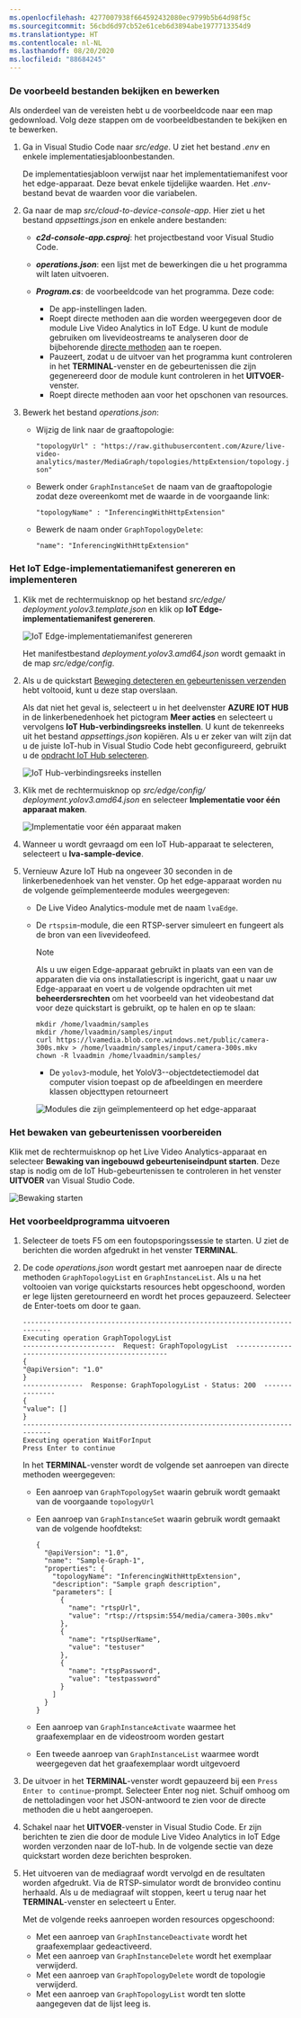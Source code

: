 ```yaml
---
ms.openlocfilehash: 4277007938f664592432080ec9799b5b64d98f5c
ms.sourcegitcommit: 56cbd6d97cb52e61ceb6d3894abe1977713354d9
ms.translationtype: HT
ms.contentlocale: nl-NL
ms.lasthandoff: 08/20/2020
ms.locfileid: "88684245"
---
```

### <a name="examine-and-edit-the-sample-files"></a>De voorbeeld bestanden bekijken en bewerken

Als onderdeel van de vereisten hebt u de voorbeeldcode naar een map gedownload. Volg deze stappen om de voorbeeldbestanden te bekijken en te bewerken.

1. Ga in Visual Studio Code naar *src/edge*. U ziet het bestand *.env* en enkele implementatiesjabloonbestanden.

    De implementatiesjabloon verwijst naar het implementatiemanifest voor het edge-apparaat. Deze bevat enkele tijdelijke waarden. Het *.env*-bestand bevat de waarden voor die variabelen.
1. Ga naar de map *src/cloud-to-device-console-app*. Hier ziet u het bestand *appsettings.json* en enkele andere bestanden:

    * ***c2d-console-app.csproj***: het projectbestand voor Visual Studio Code.
    * ***operations.json***: een lijst met de bewerkingen die u het programma wilt laten uitvoeren.
    * ***Program.cs***: de voorbeeldcode van het programma. Deze code:

        * De app-instellingen laden.
        * Roept directe methoden aan die worden weergegeven door de module Live Video Analytics in IoT Edge. U kunt de module gebruiken om livevideostreams te analyseren door de bijbehorende [directe methoden](../../../direct-methods.md) aan te roepen.
        * Pauzeert, zodat u de uitvoer van het programma kunt controleren in het **TERMINAL**-venster en de gebeurtenissen die zijn gegenereerd door de module kunt controleren in het **UITVOER**-venster.
        * Roept directe methoden aan voor het opschonen van resources.
1. Bewerk het bestand *operations.json*:
    * Wijzig de link naar de graaftopologie:

        `"topologyUrl" : "https://raw.githubusercontent.com/Azure/live-video-analytics/master/MediaGraph/topologies/httpExtension/topology.json"`

    * Bewerk onder `GraphInstanceSet` de naam van de graaftopologie zodat deze overeenkomt met de waarde in de voorgaande link:

      `"topologyName" : "InferencingWithHttpExtension"`

    * Bewerk de naam onder `GraphTopologyDelete`:

      `"name": "InferencingWithHttpExtension"`

### <a name="generate-and-deploy-the-iot-edge-deployment-manifest"></a>Het IoT Edge-implementatiemanifest genereren en implementeren

1. Klik met de rechtermuisknop op het bestand *src/edge/ deployment.yolov3.template.json* en klik op **IoT Edge-implementatiemanifest genereren**.

    ![IoT Edge-implementatiemanifest genereren](../../../media/quickstarts/generate-iot-edge-deployment-manifest-yolov3.png)  

    Het manifestbestand *deployment.yolov3.amd64.json* wordt gemaakt in de map *src/edge/config*.
1. Als u de quickstart [Beweging detecteren en gebeurtenissen verzenden](../../../detect-motion-emit-events-quickstart.md) hebt voltooid, kunt u deze stap overslaan. 

    Als dat niet het geval is, selecteert u in het deelvenster **AZURE IOT HUB** in de linkerbenedenhoek het pictogram **Meer acties** en selecteert u vervolgens **IoT Hub-verbindingsreeks instellen**. U kunt de tekenreeks uit het bestand *appsettings.json* kopiëren. Als u er zeker van wilt zijn dat u de juiste IoT-hub in Visual Studio Code hebt geconfigureerd, gebruikt u de [opdracht IoT Hub selecteren](https://github.com/Microsoft/vscode-azure-iot-toolkit/wiki/Select-IoT-Hub).
    
    ![IoT Hub-verbindingsreeks instellen](../../../media/quickstarts/set-iotconnection-string.png)
1. Klik met de rechtermuisknop op *src/edge/config/ deployment.yolov3.amd64.json* en selecteer **Implementatie voor één apparaat maken**. 

    ![Implementatie voor één apparaat maken](../../../media/quickstarts/create-deployment-single-device.png)
1. Wanneer u wordt gevraagd om een IoT Hub-apparaat te selecteren, selecteert u **lva-sample-device**.
1. Vernieuw Azure IoT Hub na ongeveer 30 seconden in de linkerbenedenhoek van het venster. Op het edge-apparaat worden nu de volgende geïmplementeerde modules weergegeven:

    * De Live Video Analytics-module met de naam `lvaEdge`.
    * De `rtspsim`-module, die een RTSP-server simuleert en fungeert als de bron van een livevideofeed.

        > [!NOTE]
        > Als u uw eigen Edge-apparaat gebruikt in plaats van een van de apparaten die via ons installatiescript is ingericht, gaat u naar uw Edge-apparaat en voert u de volgende opdrachten uit met **beheerdersrechten** om het voorbeeld van het videobestand dat voor deze quickstart is gebruikt, op te halen en op te slaan:  
        
        ```
        mkdir /home/lvaadmin/samples
        mkdir /home/lvaadmin/samples/input    
        curl https://lvamedia.blob.core.windows.net/public/camera-300s.mkv > /home/lvaadmin/samples/input/camera-300s.mkv  
        chown -R lvaadmin /home/lvaadmin/samples/  
        ```
        * De `yolov3`-module, het YoloV3--objectdetectiemodel dat computer vision toepast op de afbeeldingen en meerdere klassen objecttypen retourneert
 
      ![Modules die zijn geïmplementeerd op het edge-apparaat](../../../media/quickstarts/yolov3.png)

### <a name="prepare-to-monitor-events"></a>Het bewaken van gebeurtenissen voorbereiden

Klik met de rechtermuisknop op het Live Video Analytics-apparaat en selecteer **Bewaking van ingebouwd gebeurteniseindpunt starten**. Deze stap is nodig om de IoT Hub-gebeurtenissen te controleren in het venster **UITVOER** van Visual Studio Code. 

![Bewaking starten](../../../media/quickstarts/start-monitoring-iothub-events.png) 

### <a name="run-the-sample-program"></a>Het voorbeeldprogramma uitvoeren

1. Selecteer de toets F5 om een foutopsporingssessie te starten. U ziet de berichten die worden afgedrukt in het venster **TERMINAL**.
1. De code *operations.json* wordt gestart met aanroepen naar de directe methoden `GraphTopologyList` en `GraphInstanceList`. Als u na het voltooien van vorige quickstarts resources hebt opgeschoond, worden er lege lijsten geretourneerd en wordt het proces gepauzeerd. Selecteer de Enter-toets om door te gaan.

   ```
   --------------------------------------------------------------------------
   Executing operation GraphTopologyList
   -----------------------  Request: GraphTopologyList  --------------------------------------------------
   {
   "@apiVersion": "1.0"
   }
   ---------------  Response: GraphTopologyList - Status: 200  ---------------
   {
   "value": []
   }
   --------------------------------------------------------------------------
   Executing operation WaitForInput
   Press Enter to continue
   ```

    In het **TERMINAL**-venster wordt de volgende set aanroepen van directe methoden weergegeven:

     * Een aanroep van `GraphTopologySet` waarin gebruik wordt gemaakt van de voorgaande `topologyUrl`
     * Een aanroep van `GraphInstanceSet` waarin gebruik wordt gemaakt van de volgende hoofdtekst:

         ```
         {
           "@apiVersion": "1.0",
           "name": "Sample-Graph-1",
           "properties": {
             "topologyName": "InferencingWithHttpExtension",
             "description": "Sample graph description",
             "parameters": [
               {
                 "name": "rtspUrl",
                 "value": "rtsp://rtspsim:554/media/camera-300s.mkv"
               },
               {
                 "name": "rtspUserName",
                 "value": "testuser"
               },
               {
                 "name": "rtspPassword",
                 "value": "testpassword"
               }
             ]
           }
         }
         ```

     * Een aanroep van `GraphInstanceActivate` waarmee het graafexemplaar en de videostroom worden gestart
     * Een tweede aanroep van `GraphInstanceList` waarmee wordt weergegeven dat het graafexemplaar wordt uitgevoerd
1. De uitvoer in het **TERMINAL**-venster wordt gepauzeerd bij een `Press Enter to continue`-prompt. Selecteer Enter nog niet. Schuif omhoog om de nettoladingen voor het JSON-antwoord te zien voor de directe methoden die u hebt aangeroepen.
1. Schakel naar het **UITVOER**-venster in Visual Studio Code. Er zijn berichten te zien die door de module Live Video Analytics in IoT Edge worden verzonden naar de IoT-hub. In de volgende sectie van deze quickstart worden deze berichten besproken.
1. Het uitvoeren van de mediagraaf wordt vervolgd en de resultaten worden afgedrukt. Via de RTSP-simulator wordt de bronvideo continu herhaald. Als u de mediagraaf wilt stoppen, keert u terug naar het **TERMINAL**-venster en selecteert u Enter. 

    Met de volgende reeks aanroepen worden resources opgeschoond:
      * Met een aanroep van `GraphInstanceDeactivate` wordt het graafexemplaar gedeactiveerd.
      * Met een aanroep van `GraphInstanceDelete` wordt het exemplaar verwijderd.
      * Met een aanroep van `GraphTopologyDelete` wordt de topologie verwijderd.
      * Met een aanroep van `GraphTopologyList` wordt ten slotte aangegeven dat de lijst leeg is.
